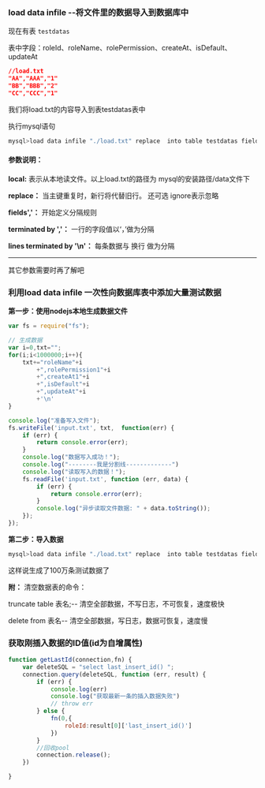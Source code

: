 ### load data infile  --将文件里的数据导入到数据库中

现在有表 `testdatas`

表中字段：roleId、roleName、rolePermission、createAt、isDefault、updateAt

```json
//load.txt
"AA","AAA","1"
"BB","BBB","2"
"CC","CCC","1"
```

我们将load.txt的内容导入到表testdatas表中

执行mysql语句

```javascript
mysql>load data infile "./load.txt" replace  into table testdatas fields terminated by ','  lines terminated by '\n' (roleName, rolePermission, isDefault);
```

#### 参数说明：

**local:** 表示从本地读文件。以上load.txt的路径为 mysql的安装路径/data文件下

**replace：** 当主键重复时，新行将代替旧行。 还可选 ignore表示忽略

**fields','：** 开始定义分隔规则

**terminated by ','：** 一行的字段值以‘，’做为分隔

**lines terminated by '\n'：** 每条数据与 换行 做为分隔

****

其它参数需要时再了解吧

### 利用load data infile 一次性向数据库表中添加大量测试数据

**第一步：使用nodejs本地生成数据文件**

```javascript
var fs = require("fs");

// 生成数据
var i=0,txt="";
for(i;i<1000000;i++){
    txt+="roleName"+i
        +",rolePermission1"+i
        +",createAt1"+i
        +",isDefault"+i
        +",updateAt"+i
        +'\n'
}

console.log("准备写入文件");
fs.writeFile('input.txt', txt,  function(err) {
    if (err) {
        return console.error(err);
    }
    console.log("数据写入成功！");
    console.log("--------我是分割线-------------")
    console.log("读取写入的数据！");
    fs.readFile('input.txt', function (err, data) {
        if (err) {
            return console.error(err);
        }
        console.log("异步读取文件数据: " + data.toString());
    });
});
```

**第二步：导入数据**

```javascript
mysql>load data infile "./load.txt" replace  into table testdatas fields terminated by ','  lines terminated by '\n' (roleName, rolePermission, createAt,isDefault,updateAt);
```
这样说生成了100万条测试数据了

**附：** 清空数据表的命令：

truncate table 表名;-- 清空全部数据，不写日志，不可恢复，速度极快
 
delete from 表名-- 清空全部数据，写日志，数据可恢复，速度慢

### 获取刚插入数据的ID值(id为自增属性)

```javascript
function getLastId(connection,fn) {
    var deleteSQL = "select last_insert_id() ";
    connection.query(deleteSQL, function (err, result) {
        if (err) {
            console.log(err)
            console.log("获取最新一条的插入数据失败")
            // throw err
        } else {
            fn(0,{
                roleId:result[0]['last_insert_id()']
            })
        }
        //回收pool
        connection.release();
    })

}
```